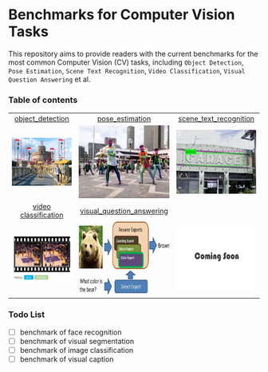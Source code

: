 # Benchmarks for Computer Vision Tasks

This repository aims to provide readers with the current benchmarks for the most common Computer Vision (CV) tasks, including `Object Detection`, `Pose Estimation`, `Scene Text Recognition`, `Video Classification`, `Visual Question Answering` et al.

### Table of contents

|                            |                                |                                               |
| :------:                   | :------:                       | :------:                                      |
| [object_detection][1]      | [pose_estimation][2]           | [scene_text_recognition][3]                   |
| ![object_det]              | ![pose_estimation]             | ![STR]                                        |
| [video classification][4]  | [visual_question_answering][5] |                                               |
| ![video_cls]               | ![vqa]                         | ![coming_soon]                                |

[1]: object_detection.md
[2]: pose_estimation.md
[3]: scene_text_recognition.md
[4]: video_classification.md
[5]: vqa.md

[object_det]: ./imgs/obj_det.jpg "object detection"
[pose_estimation]: ./imgs/pose_estimation.jpg "pose estimation"
[STR]: ./imgs/STR.jpg "scene text recognition"
[video_cls]: ./imgs/video_cls.jpg "video classification"
[vqa]: ./imgs/vqa.jpg "visual question answering"
[coming_soon]: ./imgs/coming_soon.jpg "coming soon"

### Todo List

- [ ] benchmark of face recognition
- [ ] benchmark of visual segmentation
- [ ] benchmark of image classification
- [ ] benchmark of visual caption